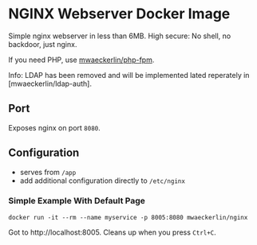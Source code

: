 # NGINX Webserver Docker Image

Simple nginx webserver in less than 6MB. High secure: No shell, no backdoor, just nginx.

If you need PHP, use [mwaeckerlin/php-fpm].

Info: LDAP has been removed and will be implemented lated reperately in [mwaeckerlin/ldap-auth].

## Port

Exposes nginx on port `8080`.

## Configuration

- serves from `/app`
- add additional configuration directly to `/etc/nginx`

### Simple Example With Default Page

    docker run -it --rm --name myservice -p 8005:8080 mwaeckerlin/nginx

Got to http://localhost:8005. Cleans up when you press `Ctrl+C`.

[mwaeckerlin/php-fpm]: https://hub.docker.com/r/mwaeckerlin/php-fpm "get the image from docker hub"
[mwaeckerlin/nginx]: https://hub.docker.com/r/mwaeckerlin/nginx "get the image from docker hub"
